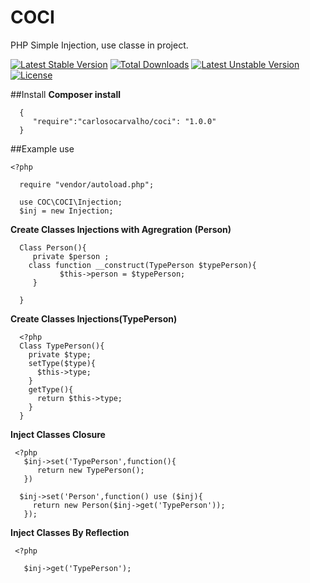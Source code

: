 # COCI
PHP Simple Injection, use classe in project.

[![Latest Stable Version](https://poser.pugx.org/carlosocarvalho/coci/v/stable)](https://packagist.org/packages/carlosocarvalho/coci) [![Total Downloads](https://poser.pugx.org/carlosocarvalho/coci/downloads)](https://packagist.org/packages/carlosocarvalho/coci) [![Latest Unstable Version](https://poser.pugx.org/carlosocarvalho/coci/v/unstable)](https://packagist.org/packages/carlosocarvalho/coci) [![License](https://poser.pugx.org/carlosocarvalho/coci/license)](https://packagist.org/packages/carlosocarvalho/coci)

##Install
**Composer install**
  
      {
         "require":"carlosocarvalho/coci": "1.0.0"
      }
      
##Example use

    <?php
      
      require "vendor/autoload.php";
      
      use COC\COCI\Injection;
      $inj = new Injection;
 
 **Create Classes Injections with Agregration (Person)**  
 
      Class Person(){
         private $person ;
        class function __construct(TypePerson $typePerson){
               $this->person = $typePerson;
         }   
      
      }
      

**Create Classes Injections(TypePerson)**
      
      
      <?php    
      Class TypePerson(){
        private $type;
        setType($type){
          $this->type;
        }
        getType(){
          return $this->type;
        }
      }
        
**Inject Classes Closure**

     <?php 
       $inj->set('TypePerson',function(){
          return new TypePerson();
       })
       
      $inj->set('Person',function() use ($inj){
         return new Person($inj->get('TypePerson'));
       });
  
**Inject Classes By Reflection**

     <?php 
       
       $inj->get('TypePerson');
